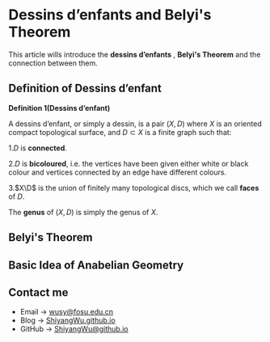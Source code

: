 # Dessins d’enfants and Belyi's Theorem

<script src="https://cdn.mathjax.org/mathjax/latest/MathJax.js?config=TeX-AMS-MML_HTMLorMML" type="text/javascript"></script> <script type="text/x-mathjax-config"> MathJax.Hub.Config({ tex2jax: { skipTags: ['script', 'noscript', 'style', 'textarea', 'pre'], inlineMath: [['$','$']] } }); </script>

This article wills introduce the **dessins d’enfants** , **Belyi's Theorem** and the connection between them.

## Definition of Dessins d’enfant 

**Definition 1(Dessins d’enfant)**

A dessins d’enfant, or simply a dessin, is a pair $(X, D)$ where $X$ is an oriented compact topological surface, and $D \subset X$ is a finite graph such that:

1.$D$ is **connected**.

2.$D$ is **bicoloured**, i.e. the vertices have been given either white or black colour and vertices connected by an edge have different colours.

3.$X\D$ is the union of finitely many topological discs, which we call **faces** of $D$.

The **genus** of $(X,D)$ is simply the genus of $X$.

## Belyi's Theorem

## Basic Idea of Anabelian Geometry

## Contact me

* Email -> <wusy@fosu.edu.cn>
* Blog -> [ShiyangWu.github.io](https://shiyangwu.github.io/)
* GitHub -> [ShiyangWu@github.io](https://github.com/ShiyangWu/ShiyangWu.github.io/blob/master/README.md)

